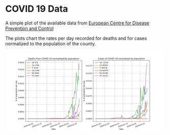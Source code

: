 # COVID 19 Data
A simple plot of the available data from [European Centre for Disease Prevention and Control](https://www.ecdc.europa.eu/en/publications-data/download-todays-data-geographic-distribution-covid-19-cases-worldwide)

The plots chart the rates per day recorded for deaths and for cases normalized to the population of the county. 

![](example.png)
